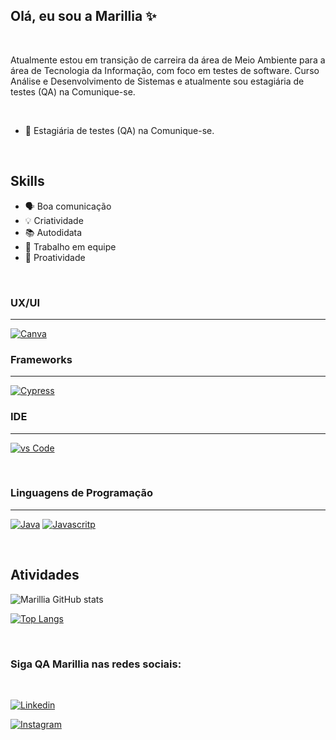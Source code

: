 ## Olá, eu sou a Marillia ✨

<br>

Atualmente estou em transição de carreira da área de Meio Ambiente para a área de Tecnologia da Informação, com foco em testes de software. Curso Análise e Desenvolvimento de Sistemas e atualmente sou estagiária de testes (QA) na Comunique-se. 

<br>

- 🧠 Estagiária de testes (QA) na Comunique-se.

<br>

## **Skills**

- 🗣️ Boa comunicação
- 💡 Criatividade 
- 📚 Autodidata
- 👥 Trabalho em equipe
- 🚀 Proatividade
<br>

### UX/UI

---

[![Canva](https://img.shields.io/badge/Canva-%2300C4CC.svg?&style=for-the-badge&logo=Canva&logoColor=white)]()


### Frameworks

---

[![Cypress](https://img.shields.io/badge/Cypress-17202C?style=for-the-badge&logo=cypress&logoColor=white)]()
<br>

### IDE

---

[![vs Code](https://img.shields.io/badge/Visual_Studio_Code-0078D4?style=for-the-badge&logo=visual%20studio%20code&logoColor=white)]()

<br>

### Linguagens de Programação

---

[![Java](https://img.shields.io/badge/Java-ED8B00?style=for-the-badge&logo=java&logoColor=white)]() [![Javascritp](https://img.shields.io/badge/JavaScript-323330?style=for-the-badge&logo=javascript&logoColor=F7DF1E)]()

<br>

## Atividades

![Marillia GitHub stats](https://github-readme-stats.vercel.app/api?username=marilliadantas&show_icons=true&theme=panda)

[![Top Langs](https://github-readme-stats.vercel.app/api/top-langs/?username=marilliadantas&layout=compact)](https://github.com/anuraghazra/github-readme-stats)

<br>

### Siga QA Marillia nas redes sociais:

<br>

[![Linkedin](https://img.shields.io/badge/-LinkedIn-%230077B5?style=for-the-badge&logo=linkedin&logoColor=white)](https://www.linkedin.com/in/marilliadantas/?original_referer=")

[![Instagram](https://img.shields.io/badge/Instagram-E4405F?style=for-the-badge&logo=instagram&logoColor=white)](https://www.instagram.com/xmarid/)

<br>
